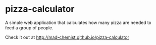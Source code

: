 # pizza-calculator
A simple web application that calculates how many pizza are needed to feed a group of people.


Check it out at http://mad-chemist.github.io/pizza-calculator
